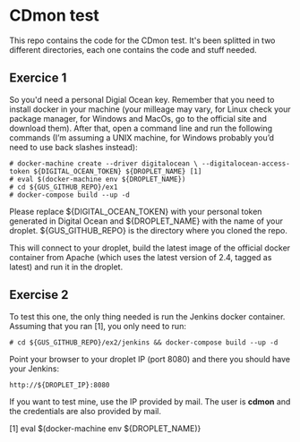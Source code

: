 # CDmon test

This repo contains the code for the CDmon test. It's been splitted in two different directories, each one contains the code and stuff needed.

## Exercice 1

So you'd need a personal Digial Ocean key. Remember that you need to install docker in your machine (your milleage may vary, for Linux check your package manager, for Windows and MacOs, go to the official site and download them). After that, open a command line and run the following commands (I’m assuming a UNIX machine, for Windows probably you’d need to use back slashes instead):

```
# docker-machine create --driver digitalocean \ --digitalocean-access-token ${DIGITAL_OCEAN_TOKEN} ${DROPLET_NAME} [1]
# eval $(docker-machine env ${DROPLET_NAME})
# cd ${GUS_GITHUB_REPO}/ex1
# docker-compose build --up -d
```

Please replace ${DIGITAL_OCEAN_TOKEN} with your personal token generated in Digital Ocean and ${DROPLET_NAME} with the name of your droplet. ${GUS_GITHUB_REPO} is the directory where you cloned the repo.

This will connect to your droplet, build the latest image of the official docker container from Apache (which uses the latest version of 2.4, tagged as latest) and run it in the droplet.

## Exercise 2

To test this one, the only thing needed is run the Jenkins docker container. Assuming that you ran [1], you only need to run:

```
# cd ${GUS_GITHUB_REPO}/ex2/jenkins && docker-compose build --up -d
```

Point your browser to your droplet IP (port 8080) and there you should have your Jenkins:

    http://${DROPLET_IP}:8080

If you want to test mine, use the IP provided by mail. The user is **cdmon** and the credentials are also provided by mail.     

[1] eval $(docker-machine env ${DROPLET_NAME)}
